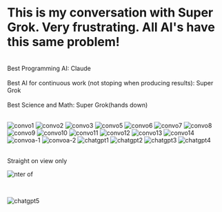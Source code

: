 # This is my conversation with Super Grok.  Very frustrating. All AI's have this same problem!

<br>
Best Programming AI: Claude
<br>
<BR>
Best AI for continuous work (not stoping when producing results): Super Grok
<br>
<BR>
Best Science and Math: Super Grok(hands down)
<br>
<BR>


![convo1](https://github.com/user-attachments/assets/e47d156f-a64e-4864-bc92-e8c5738cb7dc)
![convo2](https://github.com/user-attachments/assets/92f22fd1-d061-4c72-ad3f-5c61e58f0845)
![convo3](https://github.com/user-attachments/assets/48479a83-522a-4770-8cc2-227504a11406)
![convo5](https://github.com/user-attachments/assets/d23e51ce-c707-4cb5-a665-05f5f3e51517)
![convo6](https://github.com/user-attachments/assets/57883520-0598-47d3-9049-304bd4b99558)
![convo7](https://github.com/user-attachments/assets/6688e06f-ea70-4075-9e6a-2886e43ca5bb)
![convo8](https://github.com/user-attachments/assets/162037c4-6cd5-4c5e-be15-ca9efe8cb5c6)
![convo9](https://github.com/user-attachments/assets/55556b8e-9f6e-4cbe-adfe-c8ac4b3da179)
![convo10](https://github.com/user-attachments/assets/e22757a0-f547-4d1a-b08b-35184dcbe908)
![convo11](https://github.com/user-attachments/assets/d87cd3d8-aff4-45b1-9c2e-ff030fec992f)
![convo12](https://github.com/user-attachments/assets/84d69d42-bc91-48fc-a509-a6b480f7dbc1)
![convo13](https://github.com/user-attachments/assets/3eb6be02-d1be-4f15-a11b-919e41a697ab)
![convo14](https://github.com/user-attachments/assets/bb99c211-09d8-459f-af8d-8bc5aca8c750)
![convoa-1](https://github.com/user-attachments/assets/b1e86df7-d5c1-4eb4-86cc-da34df4c3539)
![convoa-2](https://github.com/user-attachments/assets/9e999d39-265f-4b38-9afe-0f1d0e5db4f6)
![chatgpt1](https://github.com/user-attachments/assets/a849a1de-c160-424e-b188-090e9accd54d)
![chatgpt2](https://github.com/user-attachments/assets/c2f9bc74-56cc-46b1-b6af-a323062479bb)
![chatgpt3](https://github.com/user-attachments/assets/2f37109b-5b5a-4eb4-baaa-d79517f1196e)
![chatgpt4](https://github.com/user-attachments/assets/40be21b8-2f54-4b1e-9ff5-9dec7c5c0991)

<br>
Straight on view only

<br>

![nter of ](https://github.com/user-attachments/assets/729f5c2f-c0bd-4f43-bf09-1d2ac3ae1230)

<br>

![chatgpt5](https://github.com/user-attachments/assets/8e5615d2-1342-411f-b01d-450c387af5d5)
